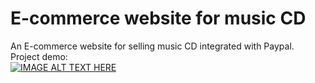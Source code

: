 # E-commerce website for music CD
An E-commerce website for selling music CD integrated with Paypal.<br/>
Project demo:<br/>
[![IMAGE ALT TEXT HERE](http://img.youtube.com/vi/68H_7aYKP-M/0.jpg)](http://www.youtube.com/watch?v=68H_7aYKP-M)
